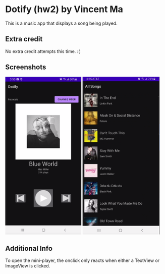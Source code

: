 # Dotify (hw2) by Vincent Ma

This is a music app that displays a song being played.

## Extra credit
No extra credit attempts this time. :(

## Screenshots
<img src="./PlayerActivityScreenshot.png" alt="Screenshot of the player activity" height="500" />
<img src="./SongListScreenshot.png" alt="Screenshot of the list of songs" height="500" />

## Additional Info
To open the mini-player, the onclick only reacts when either a TextView or ImageView is clicked.